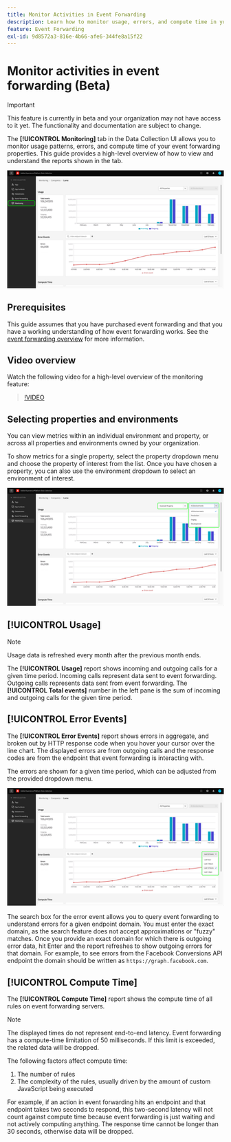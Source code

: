 ```yaml
---
title: Monitor Activities in Event Forwarding
description: Learn how to monitor usage, errors, and compute time in your event forwarding properties.
feature: Event Forwarding
exl-id: 9d8572a3-816e-4b66-afe6-344fe8a15f22
---
```

# Monitor activities in event forwarding (Beta)

>[!IMPORTANT]
>
>This feature is currently in beta and your organization may not have access to it yet. The functionality and documentation are subject to change.

The **[!UICONTROL Monitoring]** tab in the Data Collection UI allows you to monitor usage patterns, errors, and compute time of your event forwarding properties. This guide provides a high-level overview of how to view and understand the reports shown in the tab.

![Image showing the monitoring tab in the Data Collection UI](../../images/ui/event-forwarding/monitoring/monitoring-tab.png)

## Prerequisites

This guide assumes that you have purchased event forwarding and that you have a working understanding of how event forwarding works. See the [event forwarding overview](./overview.md) for more information.

## Video overview

Watch the following video for a high-level overview of the monitoring feature:

>[!VIDEO](https://video.tv.adobe.com/v/343999?quality=12&learn=on)

## Selecting properties and environments

You can view metrics within an individual environment and property, or across all properties and environments owned by your organization. 

To show metrics for a single property, select the property dropdown menu and choose the property of interest from the list. Once you have chosen a property, you can also use the environment dropdown to select an environment of interest.

![Image showing the property environment dropdown menus in the UI](../../images/ui/event-forwarding/monitoring/property-environment.png)

## [!UICONTROL Usage]

>[!NOTE]
>
>Usage data is refreshed every month after the previous month ends.

The **[!UICONTROL Usage]** report shows incoming and outgoing calls for a given time period. Incoming calls represent data sent to event forwarding. Outgoing calls represents data sent from event forwarding. The **[!UICONTROL Total events]** number in the left pane is the sum of incoming and outgoing calls for the given time period.

## [!UICONTROL Error Events]

The **[!UICONTROL Error Events]** report shows errors in aggregate, and broken out by HTTP response code when you hover your cursor over the line chart. The displayed errors are from outgoing calls and the response codes are from the endpoint that event forwarding is interacting with.

The errors are shown for a given time period, which can be adjusted from the provided dropdown menu. 

![Image showing the time period dropdown menu for the Error Events report](../../images/ui/event-forwarding/monitoring/error-time.png)

The search box for the error event allows you to query event forwarding to understand errors for a given endpoint domain. You must enter the exact domain, as the search feature does not accept approximations or "fuzzy" matches. Once you provide an exact domain for which there is outgoing error data, hit Enter and the report refreshes to show outgoing errors for that domain. For example, to see errors from the Facebook Conversions API endpoint the domain should be written as `https://graph.facebook.com`.

## [!UICONTROL Compute Time]

The **[!UICONTROL Compute Time]** report shows the compute time of all rules on event forwarding servers.

>[!NOTE]
>
>The displayed times do not represent end-to-end latency. Event forwarding has a compute-time limitation of 50 milliseconds. If this limit is exceeded, the related data will be dropped.

The following factors affect compute time:

1. The number of rules
2. The complexity of the rules, usually driven by the amount of custom JavaScript being executed

For example, if an action in event forwarding hits an endpoint and that endpoint takes two seconds to respond, this two-second latency will not count against compute time because event forwarding is just waiting and not actively computing anything. The response time cannot be longer than 30 seconds, otherwise data will be dropped.
